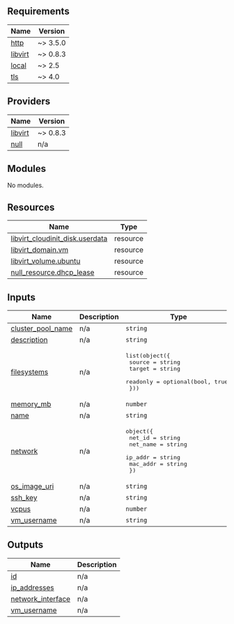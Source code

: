 <!-- BEGIN_TF_DOCS -->
## Requirements

| Name | Version |
|------|---------|
| <a name="requirement_http"></a> [http](#requirement\_http) | ~> 3.5.0 |
| <a name="requirement_libvirt"></a> [libvirt](#requirement\_libvirt) | ~> 0.8.3 |
| <a name="requirement_local"></a> [local](#requirement\_local) | ~> 2.5 |
| <a name="requirement_tls"></a> [tls](#requirement\_tls) | ~> 4.0 |

## Providers

| Name | Version |
|------|---------|
| <a name="provider_libvirt"></a> [libvirt](#provider\_libvirt) | ~> 0.8.3 |
| <a name="provider_null"></a> [null](#provider\_null) | n/a |

## Modules

No modules.

## Resources

| Name | Type |
|------|------|
| [libvirt_cloudinit_disk.userdata](https://registry.terraform.io/providers/dmacvicar/libvirt/latest/docs/resources/cloudinit_disk) | resource |
| [libvirt_domain.vm](https://registry.terraform.io/providers/dmacvicar/libvirt/latest/docs/resources/domain) | resource |
| [libvirt_volume.ubuntu](https://registry.terraform.io/providers/dmacvicar/libvirt/latest/docs/resources/volume) | resource |
| [null_resource.dhcp_lease](https://registry.terraform.io/providers/hashicorp/null/latest/docs/resources/resource) | resource |

## Inputs

| Name | Description | Type | Default | Required |
|------|-------------|------|---------|:--------:|
| <a name="input_cluster_pool_name"></a> [cluster\_pool\_name](#input\_cluster\_pool\_name) | n/a | `string` | n/a | yes |
| <a name="input_description"></a> [description](#input\_description) | n/a | `string` | `""` | no |
| <a name="input_filesystems"></a> [filesystems](#input\_filesystems) | n/a | <pre>list(object({<br/>    source   = string<br/>    target   = string<br/>    readonly = optional(bool, true)<br/>  }))</pre> | n/a | yes |
| <a name="input_memory_mb"></a> [memory\_mb](#input\_memory\_mb) | n/a | `number` | `1024` | no |
| <a name="input_name"></a> [name](#input\_name) | n/a | `string` | n/a | yes |
| <a name="input_network"></a> [network](#input\_network) | n/a | <pre>object({<br/>    net_id   = string<br/>    net_name = string<br/>    ip_addr  = string<br/>    mac_addr = string<br/>  })</pre> | n/a | yes |
| <a name="input_os_image_uri"></a> [os\_image\_uri](#input\_os\_image\_uri) | n/a | `string` | n/a | yes |
| <a name="input_ssh_key"></a> [ssh\_key](#input\_ssh\_key) | n/a | `string` | n/a | yes |
| <a name="input_vcpus"></a> [vcpus](#input\_vcpus) | n/a | `number` | `1` | no |
| <a name="input_vm_username"></a> [vm\_username](#input\_vm\_username) | n/a | `string` | n/a | yes |

## Outputs

| Name | Description |
|------|-------------|
| <a name="output_id"></a> [id](#output\_id) | n/a |
| <a name="output_ip_addresses"></a> [ip\_addresses](#output\_ip\_addresses) | n/a |
| <a name="output_network_interface"></a> [network\_interface](#output\_network\_interface) | n/a |
| <a name="output_vm_username"></a> [vm\_username](#output\_vm\_username) | n/a |
<!-- END_TF_DOCS -->